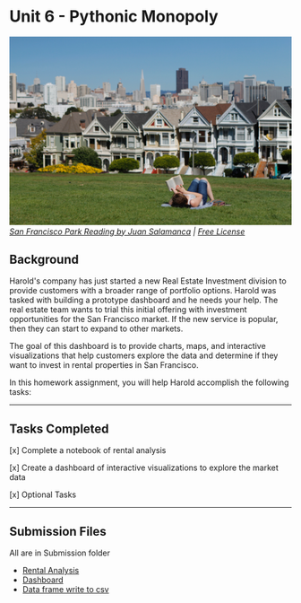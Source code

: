 # Unit 6 - Pythonic Monopoly

![San Francisco Park Reading](Images/san-francisco-park-reading.jpg)
*[San Francisco Park Reading by Juan Salamanca](https://www.pexels.com/photo/park-san-francisco-reading-61109/) | [Free License](https://www.pexels.com/photo-license/)*

## Background

Harold's company has just started a new Real Estate Investment division to provide customers with a broader range of portfolio options. Harold was tasked with building a prototype dashboard and he needs your help. The real estate team wants to trial this initial offering with investment opportunities for the San Francisco market. If the new service is popular, then they can start to expand to other markets.

The goal of this dashboard is to provide charts, maps, and interactive visualizations that help customers explore the data and determine if they want to invest in rental properties in San Francisco.

In this homework assignment, you will help Harold accomplish the following tasks:

---

## Tasks  Completed

[x] Complete a notebook of rental analysis

[x] Create a dashboard of interactive visualizations to explore the market data

[x] Optional Tasks

---

## Submission Files

All are in Submission folder

* [Rental Analysis](Submission/rental_analysis.ipynb)
* [Dashboard](Submission/dashboard.ipynb)
* [Data frame write to csv](Submission/Output/avg_housing_units.csv)
